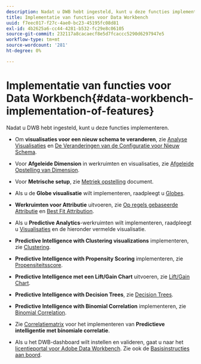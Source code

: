 ```yaml
---
description: Nadat u DWB hebt ingesteld, kunt u deze functies implementeren.
title: Implementatie van functies voor Data Workbench
uuid: f7eec017-f27c-4ae0-bc23-45195fc08d81
exl-id: 4b2625a6-cc44-4281-b532-fc29e8c06105
source-git-commit: 232117a8cacaecf8e5d7fcaccc5290d6297947e5
workflow-type: tm+mt
source-wordcount: '281'
ht-degree: 0%

---
```


# Implementatie van functies voor Data Workbench{#data-workbench-implementation-of-features}

Nadat u DWB hebt ingesteld, kunt u deze functies implementeren.

* Om **visualisaties voor een nieuw schema te veranderen**, zie [Analyse Visualisaties](https://experienceleague.adobe.com/docs/data-workbench/using/client/analysis-visualizations/c-analysis-vis.html) en [De Veranderingen van de Configuratie voor Nieuw Schema](../../../home/dwb-implement-overview/dwb-implement-deliver/dwb-implement-config-new-schema.md#concept-9aced98e988b48ebbf9e6607c182d0de).

* Voor **Afgeleide Dimension** in werkruimten en visualisaties, zie [Afgeleide Opstelling van Dimension](../../../home/dwb-implement-overview/dwb-implement-deliver/dwb-implement-derived-dims.md#concept-19a5c554ac3e4bc9b86b9aaca5f8cad6).

* Voor **Metrische setup**, zie [Metriek opstelling](../../../home/dwb-implement-overview/dwb-implement-configure/dwb-implement-metric-setup.md#concept-f568a931db5b4b62b7b1e7827c7f7bf6) document.

* Als u de **Globe visualisatie** wilt implementeren, raadpleegt u [Globes](https://experienceleague.adobe.com/docs/data-workbench/using/client/analysis-visualizations/globes/c-globes.html).

* **Werkruimten voor Attributie** uitvoeren, zie [Op regels gebaseerde Attributie](https://docs.adobe.com/help/en/data-workbench/using/client/attribution-reports/c-rules-attrib.html) en [Best Fit Attribution](https://docs.adobe.com/help/en/data-workbench/using/client/attribution-reports/c-attrib-algorithmic.html).

* Als u **Predictive Analytics**-werkruimten wilt implementeren, raadpleegt u [Visualisaties](https://experienceleague.adobe.com/docs/data-workbench/using/client/visualizations/c-vis.html) en de hieronder vermelde visualisatie.

* **Predictive Intelligence with Clustering visualizations** implementeren, zie [Clustering](https://docs.adobe.com/help/en/data-workbench/using/client/analysis-visualizations/visitor-cluster/c-visitor-cluster.html).

* **Predictive Intelligence with Propensity Scoring** implementeren, zie [Propensiteitsscore](https://experienceleague.adobe.com/docs/data-workbench/using/client/analysis-visualizations/visitor-propensity/c-visitor-propensity.html).

* **Predictive Intelligence met een Lift/Gain Chart** uitvoeren, zie [Lift/Gain Chart](https://experienceleague.adobe.com/docs/data-workbench/using/client/analysis-visualizations/visitor-propensity/c-propensity-gain-lift-chart.html).

* **Predictive Intelligence with Decision Trees**, zie [Decision Trees](https://experienceleague.adobe.com/docs/data-workbench/using/client/analysis-visualizations/decision-trees/c-decision-trees.html).

* **Predictive Intelligence with Binomial Correlation** implementeren, zie [Binomial Correlation](https://experienceleague.adobe.com/docs/data-workbench/using/client/analysis-visualizations/correlation-analysis/c-correlation-analysis.html).

* Zie [Correlatiematrix](https://experienceleague.adobe.com/docs/data-workbench/using/client/analysis-visualizations/correlation-analysis/c-correlation-analysis.html) voor het implementeren van **Predictieve intelligentie met binomiale correlatie**.

* Als u het DWB-dashboard wilt instellen en valideren, gaat u naar het [licentieportal voor Adobe Data Workbench](https://license.visualsciences.com/License/#documentation). Zie ook de [Basisinstructies aan boord](../../../home/dwb-implement-overview/dwb-implement-provision/dwb-implement-onboarding.md#concept-e93aba41b26a410f959c5ca7f8e33355).
